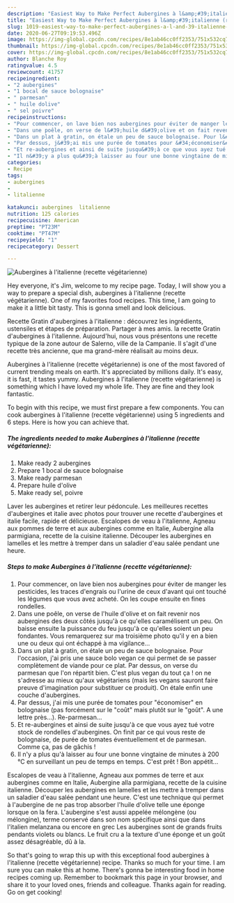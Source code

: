 ```yaml
---
description: "Easiest Way to Make Perfect Aubergines à l&amp;#39;italienne (recette végétarienne)"
title: "Easiest Way to Make Perfect Aubergines à l&amp;#39;italienne (recette végétarienne)"
slug: 1019-easiest-way-to-make-perfect-aubergines-a-l-and-39-italienne-recette-vegetarienne
date: 2020-06-27T09:19:53.496Z
image: https://img-global.cpcdn.com/recipes/8e1ab46cc0ff2353/751x532cq70/aubergines-a-litalienne-recette-vegetarienne-photo-principale-de-la-recette.jpg
thumbnail: https://img-global.cpcdn.com/recipes/8e1ab46cc0ff2353/751x532cq70/aubergines-a-litalienne-recette-vegetarienne-photo-principale-de-la-recette.jpg
cover: https://img-global.cpcdn.com/recipes/8e1ab46cc0ff2353/751x532cq70/aubergines-a-litalienne-recette-vegetarienne-photo-principale-de-la-recette.jpg
author: Blanche Roy
ratingvalue: 4.5
reviewcount: 41757
recipeingredient:
- "2 aubergines"
- "1 bocal de sauce bolognaise"
- " parmesan"
- " huile dolive"
- " sel poivre"
recipeinstructions:
- "Pour commencer, on lave bien nos aubergines pour éviter de manger les pesticides, les traces d&#39;engrais ou l&#39;urine de ceux d&#39;avant qui ont touché les légumes que vous avez acheté. On les coupe ensuite en fines rondelles."
- "Dans une poêle, on verse de l&#39;huile d&#39;olive et on fait revenir nos aubergines des deux côtés jusqu&#39;à ce qu&#39;elles caramélisent un peu. On baisse ensuite la puissance du feu jusqu&#39;à ce qu&#39;elles soient un peu fondantes. Vous remarquerez sur ma troisième photo qu&#39;il y en a bien une ou deux qui ont échappé à ma vigilance..."
- "Dans un plat à gratin, on étale un peu de sauce bolognaise. Pour l&#39;occasion, j&#39;ai pris une sauce bolo vegan ce qui permet de se passer complètement de viande pour ce plat. Par dessus, on verse du parmesan que l&#39;on répartit bien. C&#39;est plus vegan du tout ça ! on ne s&#39;adresse au mieux qu&#39;aux végétariens (mais les vegans sauront faire preuve d&#39;imagination pour substituer ce produit). On étale enfin une couche d&#39;aubergines."
- "Par dessus, j&#39;ai mis une purée de tomates pour &#34;économiser&#34; en bolognaise (pas forcément sur le &#34;coût&#34; mais plutôt sur le &#34;goût&#34;. A une lettre près...). Re-parmesan..."
- "Et re-aubergines et ainsi de suite jusqu&#39;à ce que vous ayez tué votre stock de rondelles d&#39;aubergines. On finit par ce qui vous reste de bolognaise, de purée de tomates éventuellement et de parmesan. Comme ça, pas de gâchis !"
- "Il n&#39;y a plus qu&#39;à laisser au four une bonne vingtaine de minutes à 200 °C en surveillant un peu de temps en temps. C&#39;est prêt ! Bon appétit..."
categories:
- Recipe
tags:
- aubergines
- 
- litalienne

katakunci: aubergines  litalienne 
nutrition: 125 calories
recipecuisine: American
preptime: "PT23M"
cooktime: "PT47M"
recipeyield: "1"
recipecategory: Dessert

---
```



![Aubergines à l&#39;italienne (recette végétarienne)](https://img-global.cpcdn.com/recipes/8e1ab46cc0ff2353/751x532cq70/aubergines-a-litalienne-recette-vegetarienne-photo-principale-de-la-recette.jpg)

Hey everyone, it's Jim, welcome to my recipe page. Today, I will show you a way to prepare a special dish, aubergines à l&#39;italienne (recette végétarienne). One of my favorites food recipes. This time, I am going to make it a little bit tasty. This is gonna smell and look delicious.

Recette Gratin d&#39;aubergines à l&#39;italienne : découvrez les ingrédients, ustensiles et étapes de préparation. Partager à mes amis. la recette Gratin d&#39;aubergines à l&#39;italienne. Aujourd&#39;hui, nous vous présentons une recette typique de la zone autour de Salerno, ville de la Campanie. Il s&#39;agit d&#39;une recette très ancienne, que ma grand-mère réalisait au moins deux.

Aubergines à l&#39;italienne (recette végétarienne) is one of the most favored of current trending meals on earth. It's appreciated by millions daily. It's easy, it is fast, it tastes yummy. Aubergines à l&#39;italienne (recette végétarienne) is something which I have loved my whole life. They are fine and they look fantastic.


To begin with this recipe, we must first prepare a few components. You can cook aubergines à l&#39;italienne (recette végétarienne) using 5 ingredients and 6 steps. Here is how you can achieve that.

<!--inarticleads1-->

##### The ingredients needed to make Aubergines à l&#39;italienne (recette végétarienne):

1. Make ready 2 aubergines
1. Prepare 1 bocal de sauce bolognaise
1. Make ready  parmesan
1. Prepare  huile d&#39;olive
1. Make ready  sel, poivre


Laver les aubergines et retirer leur pédoncule. Les meilleures recettes d&#39;aubergines et italie avec photos pour trouver une recette d&#39;aubergines et italie facile, rapide et délicieuse. Escalopes de veau à l&#39;italienne, Agneau aux pommes de terre et aux aubergines comme en Italie, Aubergine alla parmigiana, recette de la cuisine italienne. Découper les aubergines en lamelles et les mettre à tremper dans un saladier d&#39;eau salée pendant une heure. 

<!--inarticleads2-->

##### Steps to make Aubergines à l&#39;italienne (recette végétarienne):

1. Pour commencer, on lave bien nos aubergines pour éviter de manger les pesticides, les traces d&#39;engrais ou l&#39;urine de ceux d&#39;avant qui ont touché les légumes que vous avez acheté. On les coupe ensuite en fines rondelles.
1. Dans une poêle, on verse de l&#39;huile d&#39;olive et on fait revenir nos aubergines des deux côtés jusqu&#39;à ce qu&#39;elles caramélisent un peu. On baisse ensuite la puissance du feu jusqu&#39;à ce qu&#39;elles soient un peu fondantes. Vous remarquerez sur ma troisième photo qu&#39;il y en a bien une ou deux qui ont échappé à ma vigilance...
1. Dans un plat à gratin, on étale un peu de sauce bolognaise. Pour l&#39;occasion, j&#39;ai pris une sauce bolo vegan ce qui permet de se passer complètement de viande pour ce plat. Par dessus, on verse du parmesan que l&#39;on répartit bien. C&#39;est plus vegan du tout ça ! on ne s&#39;adresse au mieux qu&#39;aux végétariens (mais les vegans sauront faire preuve d&#39;imagination pour substituer ce produit). On étale enfin une couche d&#39;aubergines.
1. Par dessus, j&#39;ai mis une purée de tomates pour &#34;économiser&#34; en bolognaise (pas forcément sur le &#34;coût&#34; mais plutôt sur le &#34;goût&#34;. A une lettre près...). Re-parmesan...
1. Et re-aubergines et ainsi de suite jusqu&#39;à ce que vous ayez tué votre stock de rondelles d&#39;aubergines. On finit par ce qui vous reste de bolognaise, de purée de tomates éventuellement et de parmesan. Comme ça, pas de gâchis !
1. Il n&#39;y a plus qu&#39;à laisser au four une bonne vingtaine de minutes à 200 °C en surveillant un peu de temps en temps. C&#39;est prêt ! Bon appétit...


Escalopes de veau à l&#39;italienne, Agneau aux pommes de terre et aux aubergines comme en Italie, Aubergine alla parmigiana, recette de la cuisine italienne. Découper les aubergines en lamelles et les mettre à tremper dans un saladier d&#39;eau salée pendant une heure. C&#39;est une technique qui permet à l&#39;aubergine de ne pas trop absorber l&#39;huile d&#39;olive telle une éponge lorsque on la fera. L&#39;aubergine s&#39;est aussi appelée mélongène (ou mélongine), terme conservé dans son nom spécifique ainsi que dans l&#39;italien melanzana ou encore en grec Les aubergines sont de grands fruits pendants violets ou blancs. Le fruit cru a la texture d&#39;une éponge et un goût assez désagréable, dû à la. 

So that's going to wrap this up with this exceptional food aubergines à l&#39;italienne (recette végétarienne) recipe. Thanks so much for your time. I am sure you can make this at home. There's gonna be interesting food in home recipes coming up. Remember to bookmark this page in your browser, and share it to your loved ones, friends and colleague. Thanks again for reading. Go on get cooking!
